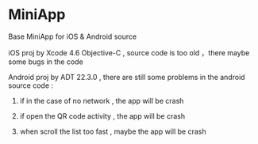 # MiniApp
Base MiniApp for iOS & Android source



iOS proj by Xcode 4.6 Objective-C , source code is too old ，there maybe some bugs in the code 



Android proj by ADT 22.3.0 , there are still some problems in the android source code : 

1. if in the case of no network , the app will be crash

2. if open the QR code activity , the app will be crash

3. when scroll the list too fast , maybe the app will be crash